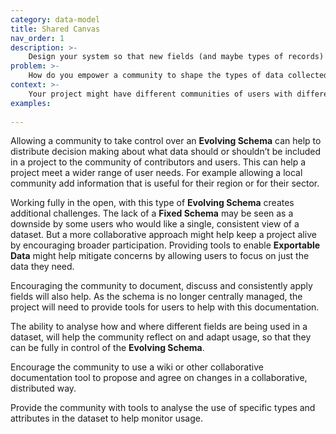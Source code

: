 ```yaml
---
category: data-model
title: Shared Canvas
nav_order: 1
description: >-
    Design your system so that new fields (and maybe types of records) can be added by the community. For example, you might allow users to add name-value pairs to any record, allowing them to arbitrarily add new attributes. Provide the community with tools, for example a wiki, to help them document how individual fields, or collections of fields, should be used to describe different types of things.
problem: >-
    How do you empower a community to shape the types of data collected in a project so that it can adapt to a range of needs?
context: >-
    Your project might have different communities of users with different needs and priorities; trying to get central agreement is difficult.
examples:
    
---
```


Allowing a community to take control over an **Evolving Schema** can help to distribute decision making about what data should or shouldn’t be included in a project to the community of contributors and users. This can help a project meet a wider range of user needs. For example allowing a local community add information that is useful for their region or for their sector. 

Working fully in the open, with this type of **Evolving Schema** creates additional challenges. The lack of a **Fixed Schema** may be seen as a downside by some users who would like a single, consistent view of a dataset. But a more collaborative approach might help keep a project alive by encouraging broader participation. Providing tools to enable **Exportable Data** might help mitigate concerns by allowing users to focus on just the data they need.

Encouraging the community to document, discuss and consistently apply fields will also help. As the schema is no longer centrally managed, the project will need to provide tools for users to help with this documentation.

The ability to analyse how and where different fields are being used in a dataset, will help the community reflect on and adapt usage, so that they can be fully in control of the **Evolving Schema**.

Encourage the community to use a wiki or other collaborative documentation tool to propose and agree on changes in a collaborative, distributed way.

Provide the community with tools to analyse the use of specific types and attributes in the dataset to help monitor usage.
